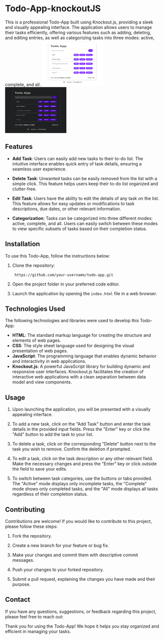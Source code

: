 <h1>Todo-App-knockoutJS</h1>
<p>
    This is a professional Todo-App built using Knockout.js, providing a sleek
    and visually appealing interface. The application allows users to manage
    their tasks efficiently, offering various features such as adding, deleting,
    and editing entries, as well as categorizing tasks into three modes: active,
    complete, and all.

   <img src="./img/img1.png" width="200" height="150" />
   <img src="./img/img2.png" width="200" height="150" />

</p>
<h2>Features</h2>
<ul>
    <li>
        <p>
            <strong>Add Task</strong>: Users can easily add new tasks to their
            to-do list. The intuitive interface enables quick entry of task
            details, ensuring a seamless user experience.
        </p>
    </li>
    <li>
        <p>
            <strong>Delete Task</strong>: Unwanted tasks can be easily removed
            from the list with a simple click. This feature helps users keep
            their to-do list organized and clutter-free.
        </p>
    </li>
    <li>
        <p>
            <strong>Edit Task</strong>: Users have the ability to edit the
            details of any task on the list. This feature allows for easy
            updates or modifications to task descriptions, due dates, or other
            relevant information.
        </p>
    </li>
    <li>
        <p>
            <strong>Categorization</strong>: Tasks can be categorized into three
            different modes: active, complete, and all. Users can easily switch
            between these modes to view specific subsets of tasks based on their
            completion status.
        </p>
    </li>
</ul>
<h2>Installation</h2>
<p>To use this Todo-App, follow the instructions below:</p>
<ol>
    <li>
        <p>Clone the repository:</p>
        <pre><code> https://github.com/your-username/todo-app.git
</code></pre>
    </li>
    <li><p>Open the project folder in your preferred code editor.</p></li>
    <li>
        <p>
            Launch the application by opening the
            <code>index.html</code> file in a web browser.
        </p>
    </li>
</ol>
<h2>Technologies Used</h2>
<p>
    The following technologies and libraries were used to develop this Todo-App:
</p>
<ul>
    <li>
        <strong>HTML</strong>: The standard markup language for creating the
        structure and elements of web pages.
    </li>
    <li>
        <strong>CSS</strong>: The style sheet language used for designing the
        visual presentation of web pages.
    </li>
    <li>
        <strong>JavaScript</strong>: The programming language that enables
        dynamic behavior and interactivity in web applications.
    </li>
    <li>
        <strong>Knockout.js</strong>: A powerful JavaScript library for building
        dynamic and responsive user interfaces. Knockout.js facilitates the
        creation of interactive web applications with a clean separation between
        data model and view components.
    </li>
</ul>
<h2>Usage</h2>
<ol>
    <li>
        <p>
            Upon launching the application, you will be presented with a
            visually appealing interface.
        </p>
    </li>
    <li>
        <p>
            To add a new task, click on the "Add Task" button and enter the task
            details in the provided input fields. Press the "Enter" key or click
            the "Add" button to add the task to your list.
        </p>
    </li>
    <li>
        <p>
            To delete a task, click on the corresponding "Delete" button next to
            the task you wish to remove. Confirm the deletion if prompted.
        </p>
    </li>
    <li>
        <p>
            To edit a task, click on the task description or any other relevant
            field. Make the necessary changes and press the "Enter" key or click
            outside the field to save your edits.
        </p>
    </li>
    <li>
        <p>
            To switch between task categories, use the buttons or tabs provided.
            The "Active" mode displays only incomplete tasks, the "Complete"
            mode shows only completed tasks, and the "All" mode displays all
            tasks regardless of their completion status.
        </p>
            </li>
</ol>
<h2>Contributing</h2>
<p>
    Contributions are welcome! If you would like to contribute to this project,
    please follow these steps:
</p>
<ol>
    <li><p>Fork the repository.</p></li>
    <li><p>Create a new branch for your feature or bug fix.</p></li>
    <li>
        <p>
            Make your changes and commit them with descriptive commit messages.
        </p>
    </li>
    <li><p>Push your changes to your forked repository.</p></li>
    <li>
        <p>
            Submit a pull request, explaining the changes you have made and
            their purpose.
        </p>
    </li>
</ol>

<h2>Contact</h2>
<p>
    If you have any questions, suggestions, or feedback regarding this project,
    please feel free to reach out:
</p>

<p>
    Thank you for using the Todo-App! We hope it helps you stay organized and
    efficient in managing your tasks.
</p>
